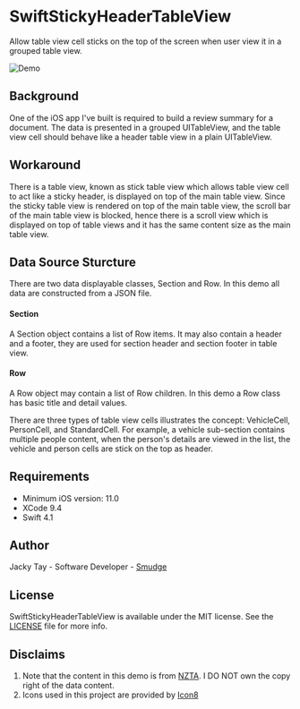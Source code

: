 # SwiftStickyHeaderTableView
Allow table view cell sticks on the top of the screen when user view it in a grouped table view.

![Demo](https://github.com/jacky-tay/SwiftStickyHeaderTableView/blob/master/Assets/sticky1.mov.gif)

## Background
One of the iOS app I've built is required to build a review summary for a document. The data is presented in a grouped UITableView, and the table view cell should behave like a header table view in a plain UITableView.

## Workaround
There is a table view, known as stick table view which allows table view cell to act like a sticky header, is displayed on top of the main table view. Since the sticky table view is rendered on top of the main table view, the scroll bar of the main table view is blocked, hence there is a scroll view which is displayed on top of table views and it has the same content size as the main table view.

## Data Source Sturcture
There are two data displayable classes, Section and Row. In this demo all data are constructed from a JSON file.
#### Section
A Section object contains a list of Row items. It may also contain a header and a footer, they are used for section header and section footer in table view.
#### Row
A Row object may contain a list of Row children. In this demo a Row class has basic title and detail values. 

There are three types of table view cells illustrates the concept: VehicleCell, PersonCell, and StandardCell. 
For example, a vehicle sub-section contains multiple people content, when the person's details are viewed in the list, the vehicle and person cells are stick on the top as header.

## Requirements
* Minimum iOS version: 11.0
* XCode 9.4
* Swift 4.1

## Author
Jacky Tay - Software Developer - [Smudge](http://www.smudgeapps.com/)

## License
SwiftStickyHeaderTableView is available under the MIT license. See the [LICENSE](https://github.com/jacky-tay/SwiftStickyHeaderTableView/blob/master/LICENSE) file for more info.

## Disclaims
1. Note that the content in this demo is from [NZTA](http://www.nzta.govt.nz/assets/resources/traffic-crash-reports/docs/traffic-crash-reports.pdf). I DO NOT own the copy right of the data content.
2. Icons used in this project are provided by [Icon8](https://icons8.com/free-icons/)
